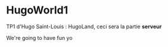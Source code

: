 HugoWorld1
==========

TP1 d'Hugo Saint-Louis : HugoLand, ceci sera la partie <b>serveur</b>

We're going to have fun yo